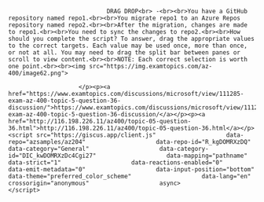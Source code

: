 <p class="card-text">
							
								DRAG DROP<br> -<br><br>You have a GitHub repository named repo1.<br><br>You migrate repo1 to an Azure Repos repository named repo2.<br><br>After the migration, changes are made to repo1.<br><br>You need to sync the changes to repo2.<br><br>How should you complete the script? To answer, drag the appropriate values to the correct targets. Each value may be used once, more than once, or not at all. You may need to drag the split bar between panes or scroll to view content.<br><br>NOTE: Each correct selection is worth one point.<br><br><img src="https://img.examtopics.com/az-400/image62.png">
							
						</p><p><a href="https://www.examtopics.com/discussions/microsoft/view/111285-exam-az-400-topic-5-question-36-discussion/">https://www.examtopics.com/discussions/microsoft/view/111285-exam-az-400-topic-5-question-36-discussion/</a></p><p><a href="http://116.198.226.11/az400/topic-05-question-36.html">http://116.198.226.11/az400/topic-05-question-36.html</a></p><script src="https://giscus.app/client.js"                    data-repo="azsamples/az204"                    data-repo-id="R_kgDOMRXzDQ"                    data-category="General"                    data-category-id="DIC_kwDOMRXzDc4Cgi27"                    data-mapping="pathname"                    data-strict="1"                    data-reactions-enabled="0"                    data-emit-metadata="0"                    data-input-position="bottom"                    data-theme="preferred_color_scheme"                    data-lang="en"                    crossorigin="anonymous"                    async>                    </script>
